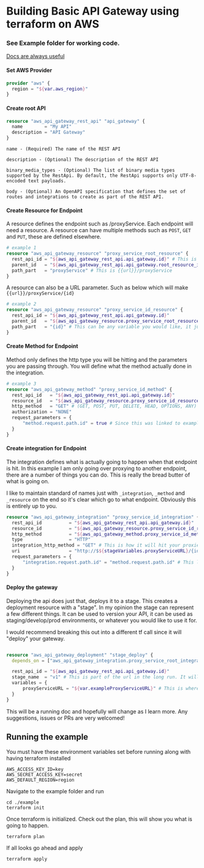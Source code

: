 # Building Basic API Gateway using terraform on AWS

### See Example folder for working code. 

[Docs are always useful](https://docs.aws.amazon.com/apigateway/latest/developerguide/how-to-create-api.html)


#### Set AWS Provider
```terraform
provider "aws" {
  region = "${var.aws_region}"
}
```


#### Create root API

```terraform
resource "aws_api_gateway_rest_api" "api_gateway" {
  name        = "My API" 
  description = "API Gateway"
}
```

```
name - (Required) The name of the REST API

description - (Optional) The description of the REST API

binary_media_types - (Optional) The list of binary media types supported by the RestApi. By default, the RestApi supports only UTF-8-encoded text payloads.

body - (Optional) An OpenAPI specification that defines the set of routes and integrations to create as part of the REST API.
```

#### Create Resource for Endpoint
A resource defines the endpoint such as /proxyService. Each endpoint will need a resource. A resource can have multiple methods such as `POST`, `GET` and `PUT`, these are defined elsewhere. 

```terraform
# example 1
resource "aws_api_gateway_resource" "proxy_service_root_resource" {
  rest_api_id = "${aws_api_gateway_rest_api.api_gateway.id}" # This is the id of your api_gateway
  parent_id   = "${aws_api_gateway_rest_api.api_gateway.root_resource_id}" # This gets the id of "/"
  path_part   = "proxyService" # This is {{url}}/proxyService
}
```

A resource can also be a URL parameter. Such as below which will make `{{url}}/proxyService/{id}`

```terraform
# example 2
resource "aws_api_gateway_resource" "proxy_service_id_resource" {
  rest_api_id = "${aws_api_gateway_rest_api.api_gateway.id}"
  parent_id   = "${aws_api_gateway_resource.proxy_service_root_resource.id}" # This links to the resource in example 1 to make the url.
  path_part   = "{id}" # This can be any variable you would like, it just needs to be surrounded by brackets.
}
```


#### Create Method for Endpoint
Method only defines the http type you will be hitting and the parameters you are passing through. You will define what the method actually done in the integration. 

```terraform
# example 3
resource "aws_api_gateway_method" "proxy_service_id_method" {
  rest_api_id   = "${aws_api_gateway_rest_api.api_gateway.id}"
  resource_id   = "${aws_api_gateway_resource.proxy_service_id_resource.id}" # This links to the id in example 2.
  http_method   = "GET" # (GET, POST, PUT, DELETE, HEAD, OPTIONS, ANY)
  authorization = "NONE"
  request_parameters = {
      "method.request.path.id" = true # Since this was linked to example 2 we must define the variable that we used. 
  }
}
```


#### Create integration for Endpoint
The integration defines what is actually going to happen when that endpoint is hit. In this example I am only going over proxying to another endpoint, there are a number of things you can do. This is really the bread butter of what is going on. 

I like to maintain standard of names just with `_integration`, `_method` and `_resource` on the end so it's clear which go to what endpoint. Obviously this is entirely up to you.

```terraform
resource "aws_api_gateway_integration" "proxy_service_id_integration" {
  rest_api_id          = "${aws_api_gateway_rest_api.api_gateway.id}"
  resource_id          = "${aws_api_gateway_resource.proxy_service_id_resource.id}" # This is the resource id in example 2
  http_method          = "${aws_api_gateway_method.proxy_service_id_method.http_method}" # This is the method in example 3
  type                 = "HTTP"
  integration_http_method = "GET" # This is how it will hit your proxied endpoint`
  uri                  = "http://$${stageVariables.proxyServiceURL}/{id}" # URL of your endpoint. Stage variables are like environmental variables you can set upon deploy
  request_parameters = {
      "integration.request.path.id" = "method.request.path.id" # This links your url param to your integration. Without it {id} will fail.
  }
}
```




#### Deploy the gateway
Deploying the api does just that, deploys it to a stage. This creates a deployment resource with a "stage". In my opinion the stage can represent a few different things. It can be used to version your API, it can be used as staging/develop/prod environments, or whatever you would like to use it for.

I would recommend breaking this out into a different tf call since it will "deploy" your gateway.

```terraform 

resource "aws_api_gateway_deployment" "stage_deploy" {
  depends_on = ["aws_api_gateway_integration.proxy_service_root_integration"] # I would recommend setting this to multiple integrations to make sure everything is done setting up before trying to deploy. 

  rest_api_id = "${aws_api_gateway_rest_api.api_gateway.id}"
  stage_name  = "v1" # This is part of the url in the long run. It will show as this "{aws-uri}/v1/proxyService/{id}
  variables = {
      proxyServiceURL = "${var.exampleProxyServiceURL}" # This is where you set up your "environmental" variables.
  }
}

```



This will be a running doc and hopefully will change as I learn more. Any suggestions, issues or PRs are very welcomed! 





## Running the example

You must have these environment variables set before running along with having terraform installed

```
AWS_ACCESS_KEY_ID=key
AWS_SECRET_ACCESS_KEY=secret
AWS_DEFAULT_REGION=region
```

Navigate to the example folder and run 
```
cd ./example
terraform init
```

Once terraform is initialized. Check out the plan, this will show you what is going to happen. 
```
terraform plan
```

If all looks go ahead and apply 
```
terraform apply
```


